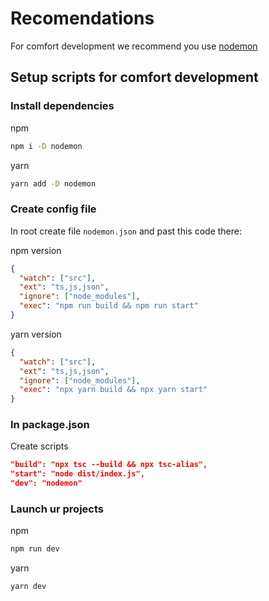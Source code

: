 # Recomendations

For comfort development we recommend you use <a href="https://www.npmjs.com/package/nodemon">nodemon</a>

## Setup scripts for comfort development

### Install dependencies

npm

```bash
npm i -D nodemon
```

yarn

```bash
yarn add -D nodemon
```

### Create config file

In root create file `nodemon.json` and past this code there:

npm version

```json
{
  "watch": ["src"],
  "ext": "ts,js,json",
  "ignore": ["node_modules"],
  "exec": "npm run build && npm run start"
}
```

yarn version

```json
{
  "watch": ["src"],
  "ext": "ts,js,json",
  "ignore": ["node_modules"],
  "exec": "npx yarn build && npx yarn start"
}
```

### In package.json

Create scripts

```json
"build": "npx tsc --build && npx tsc-alias",
"start": "node dist/index.js",
"dev": "nodemon"
```

### Launch ur projects

npm

```bash
npm run dev
```

yarn

```bash
yarn dev
```
